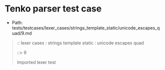 # Tenko parser test case

- Path: tests/testcases/lexer_cases/strings_template_static/unicode_escapes_quad/9.md

> :: lexer cases : strings template static : unicode escapes quad
>
> ::> 9
>
> Imported lexer test
>
> <template pure> incomplete unicode escapes

## FAIL

## Input

`````js
`\uabc`
`````

## Output

_Note: the whole output block is auto-generated. Manual changes will be overwritten!_

Below follow outputs in four parsing modes: sloppy mode, strict mode script goal, module goal, web compat mode (always sloppy).

Note that the output parts are auto-generated by the test runner to reflect actual result.

### Sloppy mode

Parsed with script goal and as if the code did not start with strict mode header.

`````
throws: Parser error!
  Template contained an illegal escape, illegal in a statement

`\uabc`
^------- error
`````

### Strict mode

Parsed with script goal but as if it was starting with `"use strict"` at the top.

_Output same as sloppy mode._

### Module goal

Parsed with the module goal.

_Output same as sloppy mode._

### Web compat mode

Parsed in sloppy script mode but with the web compat flag enabled.

_Output same as sloppy mode._
